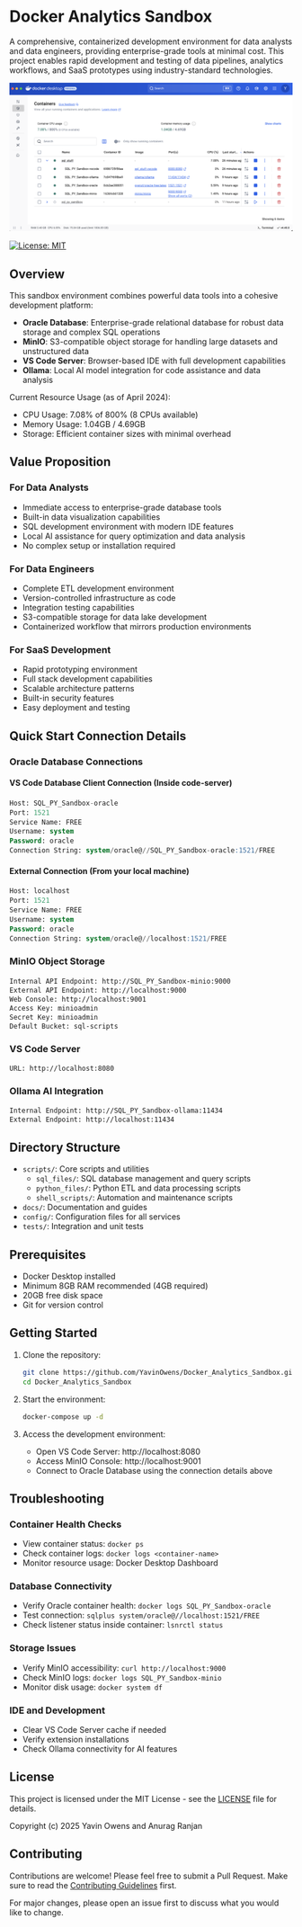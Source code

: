 # Docker Analytics Sandbox

A comprehensive, containerized development environment for data analysts and data engineers, providing enterprise-grade tools at minimal cost. This project enables rapid development and testing of data pipelines, analytics workflows, and SaaS prototypes using industry-standard technologies.

![Docker Environment Screenshot](./docs/images/docker_desktop.png)

[![License: MIT](https://img.shields.io/badge/License-MIT-yellow.svg)](https://opensource.org/licenses/MIT)

## Overview

This sandbox environment combines powerful data tools into a cohesive development platform:

- **Oracle Database**: Enterprise-grade relational database for robust data storage and complex SQL operations
- **MinIO**: S3-compatible object storage for handling large datasets and unstructured data
- **VS Code Server**: Browser-based IDE with full development capabilities
- **Ollama**: Local AI model integration for code assistance and data analysis

Current Resource Usage (as of April 2024):
- CPU Usage: 7.08% of 800% (8 CPUs available)
- Memory Usage: 1.04GB / 4.69GB
- Storage: Efficient container sizes with minimal overhead

## Value Proposition

### For Data Analysts
- Immediate access to enterprise-grade database tools
- Built-in data visualization capabilities
- SQL development environment with modern IDE features
- Local AI assistance for query optimization and data analysis
- No complex setup or installation required

### For Data Engineers
- Complete ETL development environment
- Version-controlled infrastructure as code
- Integration testing capabilities
- S3-compatible storage for data lake development
- Containerized workflow that mirrors production environments

### For SaaS Development
- Rapid prototyping environment
- Full stack development capabilities
- Scalable architecture patterns
- Built-in security features
- Easy deployment and testing

## Quick Start Connection Details

### Oracle Database Connections

#### VS Code Database Client Connection (Inside code-server)
```sql
Host: SQL_PY_Sandbox-oracle
Port: 1521
Service Name: FREE
Username: system
Password: oracle
Connection String: system/oracle@//SQL_PY_Sandbox-oracle:1521/FREE
```

#### External Connection (From your local machine)
```sql
Host: localhost
Port: 1521
Service Name: FREE
Username: system
Password: oracle
Connection String: system/oracle@//localhost:1521/FREE
```

### MinIO Object Storage
```
Internal API Endpoint: http://SQL_PY_Sandbox-minio:9000
External API Endpoint: http://localhost:9000
Web Console: http://localhost:9001
Access Key: minioadmin
Secret Key: minioadmin
Default Bucket: sql-scripts
```

### VS Code Server
```
URL: http://localhost:8080
```

### Ollama AI Integration
```
Internal Endpoint: http://SQL_PY_Sandbox-ollama:11434
External Endpoint: http://localhost:11434
```

## Directory Structure

- `scripts/`: Core scripts and utilities
  - `sql_files/`: SQL database management and query scripts
  - `python_files/`: Python ETL and data processing scripts
  - `shell_scripts/`: Automation and maintenance scripts
- `docs/`: Documentation and guides
- `config/`: Configuration files for all services
- `tests/`: Integration and unit tests

## Prerequisites

- Docker Desktop installed
- Minimum 8GB RAM recommended (4GB required)
- 20GB free disk space
- Git for version control

## Getting Started

1. Clone the repository:
   ```bash
   git clone https://github.com/YavinOwens/Docker_Analytics_Sandbox.git
   cd Docker_Analytics_Sandbox
   ```

2. Start the environment:
   ```bash
   docker-compose up -d
   ```

3. Access the development environment:
   - Open VS Code Server: http://localhost:8080
   - Access MinIO Console: http://localhost:9001
   - Connect to Oracle Database using the connection details above

## Troubleshooting

### Container Health Checks
- View container status: `docker ps`
- Check container logs: `docker logs <container-name>`
- Monitor resource usage: Docker Desktop Dashboard

### Database Connectivity
- Verify Oracle container health: `docker logs SQL_PY_Sandbox-oracle`
- Test connection: `sqlplus system/oracle@//localhost:1521/FREE`
- Check listener status inside container: `lsnrctl status`

### Storage Issues
- Verify MinIO accessibility: `curl http://localhost:9000`
- Check MinIO logs: `docker logs SQL_PY_Sandbox-minio`
- Monitor disk usage: `docker system df`

### IDE and Development
- Clear VS Code Server cache if needed
- Verify extension installations
- Check Ollama connectivity for AI features

## License

This project is licensed under the MIT License - see the [LICENSE](LICENSE) file for details.

Copyright (c) 2025 Yavin Owens and Anurag Ranjan

## Contributing

Contributions are welcome! Please feel free to submit a Pull Request. Make sure to read the [Contributing Guidelines](CONTRIBUTING.md) first.

For major changes, please open an issue first to discuss what you would like to change.
